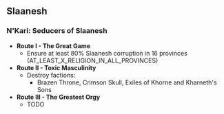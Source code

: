 ## Slaanesh

### N'Kari: Seducers of Slaanesh

* **Route I - The Great Game**
    * Ensure at least 80% Slaanesh corruption in 16 provinces (AT_LEAST_X_RELIGION_IN_ALL_PROVINCES)
* **Route II - Toxic Masculinity**
    * Destroy factions:
        * Brazen Throne, Crimson Skull, Exiles of Khorne and Kharneth's Sons 
* **Route III - The Greatest Orgy**
    * TODO